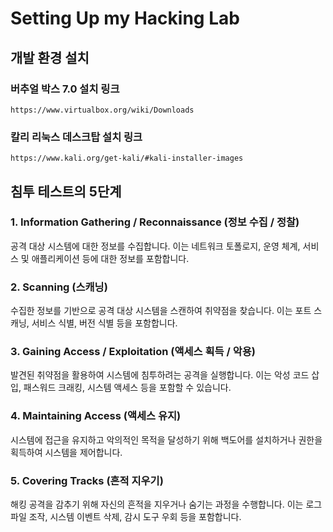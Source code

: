 # Setting Up my Hacking Lab
## 개발 환경 설치
### 버추얼 박스 7.0 설치 링크
```
https://www.virtualbox.org/wiki/Downloads
```
### 칼리 리눅스 데스크탑 설치 링크
```
https://www.kali.org/get-kali/#kali-installer-images
```

## 침투 테스트의 5단계
### 1. Information Gathering / Reconnaissance (정보 수집 / 정찰)
공격 대상 시스템에 대한 정보를 수집합니다. 이는 네트워크 토폴로지, 운영 체계, 서비스 및 애플리케이션 등에 대한 정보를 포함합니다.
### 2. Scanning (스캐닝)
수집한 정보를 기반으로 공격 대상 시스템을 스캔하여 취약점을 찾습니다. 이는 포트 스캐닝, 서비스 식별, 버전 식별 등을 포함합니다.
### 3. Gaining Access / Exploitation (액세스 획득 / 악용)
발견된 취약점을 활용하여 시스템에 침투하려는 공격을 실행합니다. 이는 악성 코드 삽입, 패스워드 크래킹, 시스템 액세스 등을 포함할 수 있습니다.
### 4. Maintaining Access (액세스 유지)
시스템에 접근을 유지하고 악의적인 목적을 달성하기 위해 백도어를 설치하거나 권한을 획득하여 시스템을 제어합니다.
### 5. Covering Tracks (흔적 지우기)
해킹 공격을 감추기 위해 자신의 흔적을 지우거나 숨기는 과정을 수행합니다. 이는 로그 파일 조작, 시스템 이벤트 삭제, 감시 도구 우회 등을 포함합니다.